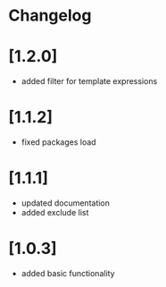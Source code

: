 # Changelog

# [1.2.0]

- added filter for template expressions

# [1.1.2]

- fixed packages load

# [1.1.1]

- updated documentation
- added exclude list

# [1.0.3]

- added basic functionality
